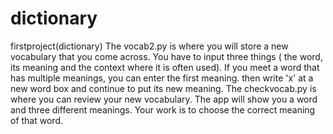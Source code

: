 # dictionary
firstproject(dictionary)
The vocab2.py is where you will store a new vocabulary that you come across. You have to input three things ( the word, its meaning and the context where it is often used). If you meet a word that has multiple meanings, you can enter the first meaning. then write 'x' at a new word box and continue to put its new meaning.
The checkvocab.py is where you can review your new vocabulary. The app will show you a word and three different meanings. Your work is to choose the correct meaning of that word.
